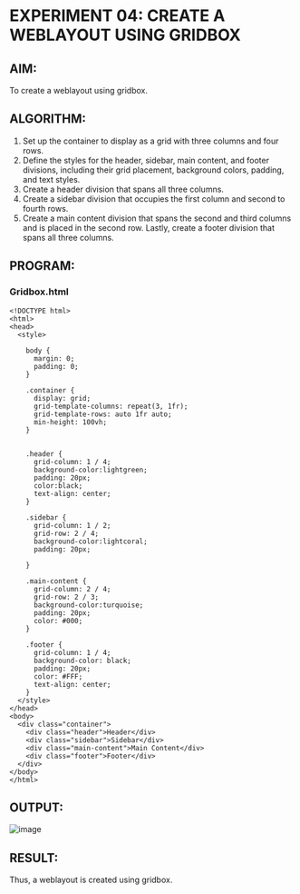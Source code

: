 # EXPERIMENT 04: CREATE A WEBLAYOUT USING GRIDBOX
## AIM:
To create a weblayout using gridbox.
## ALGORITHM:
1. Set up the container to display as a grid with three columns and four rows.
2. Define the styles for the header, sidebar, main content, and footer divisions, including their grid placement, background colors, padding, and text styles.
3. Create a header division that spans all three columns.
4. Create a sidebar division that occupies the first column and second to fourth rows.
5. Create a main content division that spans the second and third columns and is placed in the second row. Lastly, create a footer division that spans all three columns.
## PROGRAM:
### Gridbox.html
```
<!DOCTYPE html>
<html>
<head>
  <style>
    
    body {
      margin: 0;
      padding: 0;
    }

    .container {
      display: grid;
      grid-template-columns: repeat(3, 1fr);
      grid-template-rows: auto 1fr auto;
      min-height: 100vh;
    }

    
    .header {
      grid-column: 1 / 4;
      background-color:lightgreen;
      padding: 20px;
      color:black;
      text-align: center;
    }

    .sidebar {
      grid-column: 1 / 2;
      grid-row: 2 / 4;
      background-color:lightcoral;
      padding: 20px;
      
    }

    .main-content {
      grid-column: 2 / 4;
      grid-row: 2 / 3;
      background-color:turquoise;
      padding: 20px;
      color: #000;
    }

    .footer {
      grid-column: 1 / 4;
      background-color: black;
      padding: 20px;
      color: #FFF;
      text-align: center;
    }
  </style>
</head>
<body>
  <div class="container">
    <div class="header">Header</div>
    <div class="sidebar">Sidebar</div>
    <div class="main-content">Main Content</div>
    <div class="footer">Footer</div>
  </div>
</body>
</html>

```
## OUTPUT:
![image](https://github.com/Rithigasri/ModernWeb-EXP4/assets/93427256/ea3271a0-5766-429a-8b4a-324cdcb0d855)
## RESULT:
Thus, a weblayout is created using gridbox.
